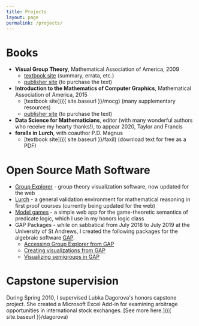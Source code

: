 ```yaml
---
title: Projects
layout: page
permalink: /projects/
---
```


# Books

 * **Visual Group Theory**, Mathematical Association of America, 2009
    * [textbook site](http://web.bentley.edu/empl/c/ncarter/vgt) (summary, errata, etc.)
    * [publisher site](http://www.maa.org/press/ebooks/visual-group-theory) (to purchase the text)
 * **Introduction to the Mathematics of Computer Graphics**, Mathematical Association of America, 2015
    * [textbook site]({{ site.baseurl }}/mocg) (many supplementary resources)
    * [publisher site](http://www.maa.org/press/ebooks/introduction-to-the-mathematics-of-computer-graphics) (to purchase the text)
 * **Data Science for Mathematicians**, editor (with many wonderful authors who receive my hearty thanks!), to appear 2020, Taylor and Francis
 * **forallx in Lurch**, with coauthor P.D. Magnus
    * [textbook site]({{ site.baseurl }}/faxil) (download text for free as a PDF)

# Open Source Math Software

 * [Group Explorer](http://nathancarter.github.io/group-explorer) -
   group theory visualization software, now updated for the web
 * [Lurch](http://lurchmath.org) - a general validation
   environment for mathematical reasoning in first proof courses
   (currently being updated for the web)
 * [Model games](https://nathancarter.github.io/model-games/) -
   a simple web app for the game-theoretic semantics of predicate
   logic, which I use in my honors logic class
 * GAP Packages - while on sabbatical from July 2018 to July 2019 at the
   University of St Andrews, I created the following packages for the algebraic
   software [GAP](https://www.gap-system.org).
    * [Accessing Group Explorer from GAP](https://nathancarter.github.io/gap-pkg-groupexplorer/)
    * [Creating visualizations from GAP](https://nathancarter.github.io/jupyterviz/)
    * [Visualizing semigroups in GAP](https://nathancarter.github.io/semigroupviz/)

# Capstone supervision

During Spring 2010, I supervised Lubka Dagorova's honors
capstone project. She created a Microsoft Excel Add-in for
examining arbitrage opportunities in international stock
exchanges. [See more here.]({{ site.baseurl }}/dagorova)

